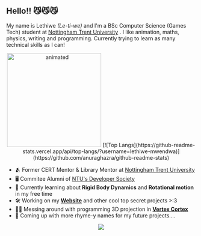 ## Hello!! 😼😼😼 
My name is Lethiwe *(Le-ti-we)* and I'm a BSc Computer Science (Games Tech) student at [Nottingham Trent University](https://www.ntu.ac.uk/) . I like animation, maths, physics, writing and programming.
Currently trying to learn as many technical skills as I can!

<p align="center">
  <img src="TetiRun.gif" alt="animated" width="250" height="250" />
  [![Top Langs](https://github-readme-stats.vercel.app/api/top-langs/?username=lethiwe-mwendwa)](https://github.com/anuraghazra/github-readme-stats)
</p>

- 🫂 Former CERT Mentor & Library Mentor at [Nottingham Trent University](https://www.ntu.ac.uk/)
- 🖥️ Commitee Alumni of [NTU's Developer Society](https://github.com/NTUDevSoc)
-  🔭 Currently learning about **Rigid Body Dynamics** and **Rotational motion** in my free time
- 🛠️ Working on my **[Website](https://lethiwe-mwendwa.github.io)** and other cool top secret projects >:3
- 🧑‍🔬 Messing around with programming 3D projection in **[Vertex Cortex](https://github.com/lethiwe-mwendwa/Vertex_Cortex)**
- 📝 Coming up with more rhyme-y names for my future projects....

<p align="center">
  <img src="https://www.codewars.com/users/NotLethiwe/badges/small"/>
</p>
